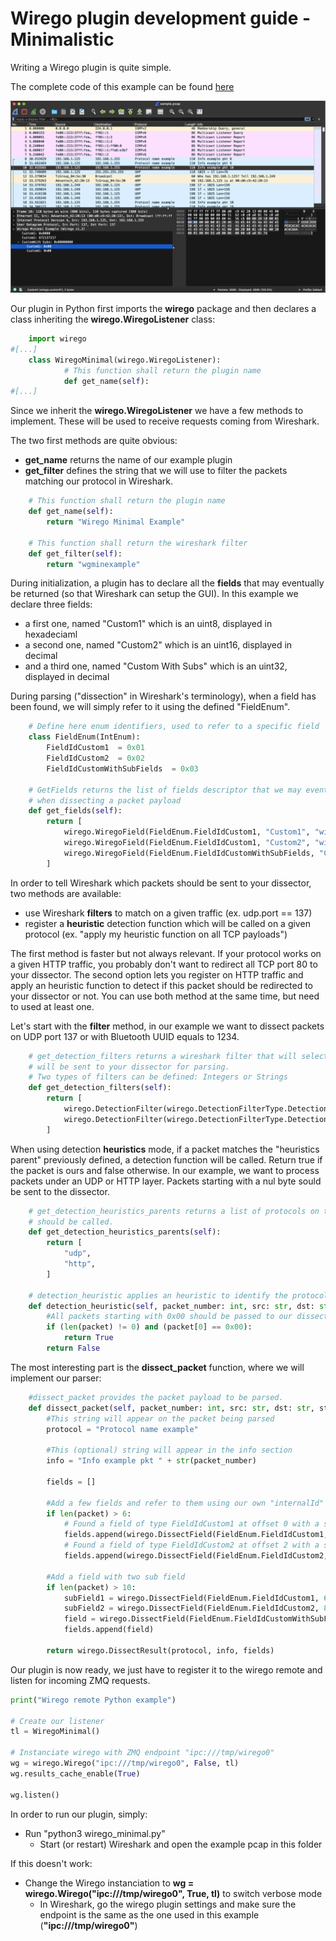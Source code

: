 # Wirego plugin development guide - Minimalistic

Writing a Wirego plugin is quite simple.

The complete code of this example can be found [here](./wirego_minimal.py)

![screenshot](./screenshot.png)

Our plugin in Python first imports the **wirego** package and then declares a class inheriting the **wirego.WiregoListener** class:

```python
	import wirego
#[...]
	class WiregoMinimal(wirego.WiregoListener):
			# This function shall return the plugin name
			def get_name(self):
#[...]
```

Since we inherit the **wirego.WiregoListener** we have a few methods to implement. These will be used to receive requests coming from Wireshark.


The two first methods are quite obvious:

  - **get_name** returns the name of our example plugin 
  - **get_filter** defines the string that we will use to filter the packets matching our protocol in Wireshark.


```python
    # This function shall return the plugin name
    def get_name(self):
        return "Wirego Minimal Example"

    # This function shall return the wireshark filter
    def get_filter(self):
        return "wgminexample"
```

During initialization, a plugin has to declare all the **fields** that may eventually be returned (so that Wireshark can setup the GUI).
In this example we declare three fields:

  - a first one, named "Custom1" which is an uint8, displayed in hexadeciaml
  - a second one, named "Custom2" which is an uint16, displayed in decimal
  - and a third one, named "Custom With Subs" which is an uint32, displayed in decimal

During parsing ("dissection" in Wireshark's terminology), when a field has been found, we will simply refer to it using the defined "FieldEnum".

```python
	# Define here enum identifiers, used to refer to a specific field
	class FieldEnum(IntEnum):
		FieldIdCustom1  = 0x01
		FieldIdCustom2  = 0x02
		FieldIdCustomWithSubFields  = 0x03
		
    # GetFields returns the list of fields descriptor that we may eventually return
    # when dissecting a packet payload
	def get_fields(self):
		return [
			wirego.WiregoField(FieldEnum.FieldIdCustom1, "Custom1", "wirego.custom01", wirego.ValueType.ValueTypeUInt8, wirego.DisplayMode.DisplayModeHexadecimal),
			wirego.WiregoField(FieldEnum.FieldIdCustom1, "Custom2", "wirego.custom02", wirego.ValueType.ValueTypeUInt16, wirego.DisplayMode.DisplayModeDecimal),
			wirego.WiregoField(FieldEnum.FieldIdCustomWithSubFields, "Custom With Subs", "wirego.custom_subs", wirego.ValueType.ValueTypeUInt32, wirego.DisplayMode.DisplayModeHexadecimal),
		]
```


In order to tell Wireshark which packets should be sent to your dissector, two methods are available:

  - use Wireshark **filters** to match on a given traffic (ex. udp.port == 137)
  - register a **heuristic** detection function which will be called on a given protocol (ex. "apply my heuristic function on all TCP payloads")

The first method is faster but not always relevant. If your protocol works on a given HTTP traffic, you probably don't want to redirect all TCP port 80 to your dissector.
The second option lets you register on HTTP traffic and apply an heuristic function to detect if this packet should be redirected to your dissector or not.
You can use both method at the same time, but need to used at least one.

Let's start with the **filter** method, in our example we want to dissect packets on UDP port 137 or with Bluetooth UUID equals to 1234.

```python
	# get_detection_filters returns a wireshark filter that will select which packets
	# will be sent to your dissector for parsing.
	# Two types of filters can be defined: Integers or Strings
	def get_detection_filters(self):
		return [
			wirego.DetectionFilter(wirego.DetectionFilterType.DetectionFilterTypeInt, "udp.port", 137, ""),
			wirego.DetectionFilter(wirego.DetectionFilterType.DetectionFilterTypeStr, "bluetooth.uuid", 0, "1234"),
		]
```


When using detection **heuristics** mode, if a packet matches the "heuristics parent" previously defined, a detection function will be called. Return true if the packet is ours and false otherwise.
In our example, we want to process packets under an UDP or HTTP layer. Packets starting with a nul byte sould be sent to the dissector.

```python
	# get_detection_heuristics_parents returns a list of protocols on top of which detection heuristic
	# should be called.
	def get_detection_heuristics_parents(self):
		return [
			"udp", 
			"http",
		]

	# detection_heuristic applies an heuristic to identify the protocol.
	def detection_heuristic(self, packet_number: int, src: str, dst: str, stack: str, packet: bytes) -> bool:
		#All packets starting with 0x00 should be passed to our dissector (super advanced heuristic)
		if (len(packet) != 0) and (packet[0] == 0x00):
			return True
		return False
```


The most interesting part is the **dissect_packet** function, where we will implement our parser:

```python
	#dissect_packet provides the packet payload to be parsed.
	def dissect_packet(self, packet_number: int, src: str, dst: str, stack: str, packet: bytes) -> wirego.DissectResult:
		#This string will appear on the packet being parsed
		protocol = "Protocol name example"

		#This (optional) string will appear in the info section
		info = "Info example pkt " + str(packet_number)

		fields = []

		#Add a few fields and refer to them using our own "internalId"
		if len(packet) > 6:
			# Found a field of type FieldIdCustom1 at offset 0 with a size of 2
			fields.append(wirego.DissectField(FieldEnum.FieldIdCustom1, 0, 2, []))
			# Found a field of type FieldIdCustom2 at offset 2 with a size of 4
			fields.append(wirego.DissectField(FieldEnum.FieldIdCustom2, 2, 4, []))
	
		#Add a field with two sub field
		if len(packet) > 10:
			subField1 = wirego.DissectField(FieldEnum.FieldIdCustom1, 6, 2, [])
			subField2 = wirego.DissectField(FieldEnum.FieldIdCustom2, 8, 2, [])
			field = wirego.DissectField(FieldEnum.FieldIdCustomWithSubFields, 6, 4, [subField1, subField2])
			fields.append(field)
		
		return wirego.DissectResult(protocol, info, fields)

```
Our plugin is now ready, we just have to register it to the wirego remote and listen for incoming ZMQ requests.

```python
print("Wirego remote Python example")

# Create our listener
tl = WiregoMinimal()

# Instanciate wirego with ZMQ endpoint "ipc:///tmp/wirego0"
wg = wirego.Wirego("ipc:///tmp/wirego0", False, tl)
wg.results_cache_enable(True)

wg.listen()
```

In order to run our plugin, simply:

  - Run "python3 wirego_minimal.py"
	- Start (or restart) Wireshark and open the example pcap in this folder

If this doesn't work:

  - Change the Wirego instanciation to **wg = wirego.Wirego("ipc:///tmp/wirego0", True, tl)** to switch verbose mode
	- In Wireshark, go the wirego plugin settings and make sure the endpoint is the same as the one used in this example (**"ipc:///tmp/wirego0"**)